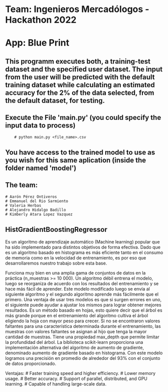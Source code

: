 # Team: Ingenieros Mercadólogos - Hackathon 2022
# App: Blue Print

## This programm executes both, a training-test dataset and the specified user dataset. The input from the user will be predicted with the default training dataset while calculating an estimated accuracy for the 2% of the data selected, from the default dataset, for testing.

## Execute the File 'main.py' (you could specify the input data to process) 
        # python main.py <file_name>.csv

## You have access to the trained model to use as you wish for this same aplication (inside the folder named 'model')

## The team:
    # Aarón Pérez Ontiveros
    # Emmanuel del Rio Sarmiento
    # Valeria Herbas
    # Alejandro Hidalgo Badillo
    # Kimberly Atara Lopez Vazquez
    
## HistGradientBoostingRegressor
Es un algoritmo de aprendizaje automático (Machine learning) popular que ha sido implementado para distintos objetivos de forma efectiva. Dado que es un algoritmo basado en histograma es más eficiente tanto en el consumo de memoria como en la velocidad de entrenamiento, es por eso que desarrollaremos nuestro trabajo sobre esta base.

Funciona muy bien en una amplia gama de conjuntos de datos en la práctica (n_muestras >= 10 000).
Un algoritmo débil entrena el modelo, luego se reorganiza de acuerdo con los resultados del entrenamiento y se hace más fácil de aprender. Este modelo modificado luego se envía al siguiente algoritmo y el segundo algoritmo aprende más fácilmente que el primero. Una ventaja de usar tres modelos es que si surgen errores en uno, el siguiente puede ayudar a ajustar los mismos para lograr obtener mejores resultados.
Es un método basado en hojas, esto quiere decir que el árbol es más grande porque en el entrenamiento del algoritmo cultiva el árbol eligiendo la hoja con mayor peso para crecer. Si no se encontraron valores faltantes para una característica determinada durante el entrenamiento, las muestras con valores faltantes se asignan al hijo que tenga la mayor cantidad de muestras. Tiene una propiedad max_depth que permite limitar la profundidad del árbol.
La biblioteca scikit-learn proporciona una implementación alternativa del algoritmo de aumento de gradiente, denominado aumento de gradiente basado en histograma.
Con este modelo logramos una precisión en promedio de alrededor del 93% con el conjunto de datos proporcionado.

Ventajas:
    # Faster training speed and higher efficiency.
    # Lower memory usage.
    # Better accuracy.
    # Support of parallel, distributed, and GPU learning.
    # Capable of handling large-scale data.
